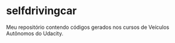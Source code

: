# selfdrivingcar

Meu repositório contendo códigos gerados nos cursos de Veículos Autõnomos do Udacity.
